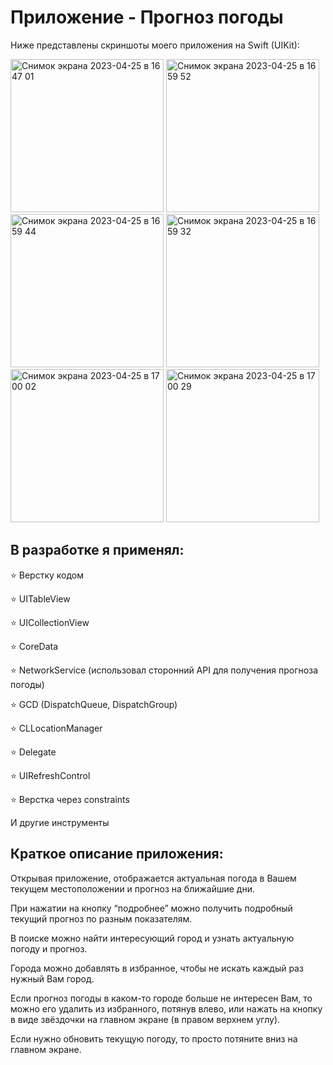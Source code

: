 # Приложение - Прогноз погоды
Ниже представлены скриншоты моего приложения на Swift (UIKit):

<img width="245" alt="Снимок экрана 2023-04-25 в 16 47 01" src="https://user-images.githubusercontent.com/122968178/234297169-d4737951-0a2f-4bc2-9223-88a4046d7c0e.png">   <img width="245" alt="Снимок экрана 2023-04-25 в 16 59 52" src="https://user-images.githubusercontent.com/122968178/234301113-6322c14f-f882-4e4e-889f-c1a33c0348c5.png">
<img width="245" alt="Снимок экрана 2023-04-25 в 16 59 44" src="https://user-images.githubusercontent.com/122968178/234301188-e11154fb-369d-489f-b5da-69690c52e66e.png">  <img width="245" alt="Снимок экрана 2023-04-25 в 16 59 32" src="https://user-images.githubusercontent.com/122968178/234301926-1e144718-b3e2-490a-986e-eb068fab5919.png">   <img width="245" alt="Снимок экрана 2023-04-25 в 17 00 02" src="https://user-images.githubusercontent.com/122968178/234316906-6c58e0e0-95cc-4c52-86d2-ce6334fb16fc.png">   <img width="245" alt="Снимок экрана 2023-04-25 в 17 00 29" src="https://user-images.githubusercontent.com/122968178/234317202-b797f3cc-2f13-43f4-a6f5-219eb0538878.png">


## В разработке я применял:

⭐ Верстку кодом

⭐ UITableView

⭐ UICollectionView

⭐ CoreData

⭐ NetworkService (использовал сторонний API для получения прогноза погоды)

⭐ GCD (DispatchQueue, DispatchGroup)

⭐ CLLocationManager

⭐ Delegate

⭐ UIRefreshControl

⭐ Верстка через constraints

И другие инструменты

## Краткое описание приложения:

Открывая приложение, отображается актуальная погода в Вашем текущем местоположении и прогноз на ближайшие дни.

При нажатии на кнопку “подробнее” можно получить подробный текущий прогноз по разным показателям.

В поиске можно найти интересующий город и узнать актуальную погоду и прогноз.

Города можно добавлять в избранное, чтобы не искать каждый раз нужный Вам город.

Если прогноз погоды в каком-то городе больше не интересен Вам, то можно его удалить из избранного, потянув влево, или нажать на кнопку в виде звёздочки на главном экране (в правом верхнем углу).

Если нужно обновить текущую погоду, то просто потяните вниз на главном экране.
